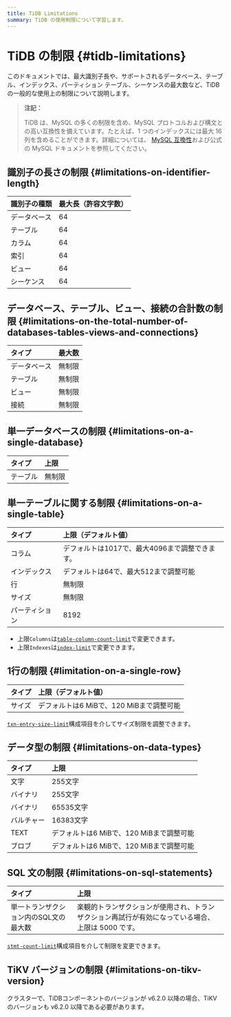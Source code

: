 ```yaml
---
title: TiDB Limitations
summary: TiDB の使用制限について学習します。
---
```


# TiDB の制限 {#tidb-limitations}

このドキュメントでは、最大識別子長や、サポートされるデータベース、テーブル、インデックス、パーティション テーブル、シーケンスの最大数など、TiDB の一般的な使用上の制限について説明します。

> **注記：**
>
> TiDB は、MySQL の多くの制限を含め、MySQL プロトコルおよび構文との高い互換性を備えています。たとえば、1 つのインデックスには最大 16 列を含めることができます。詳細については、 [MySQL 互換性](/mysql-compatibility.md)および公式の MySQL ドキュメントを参照してください。

## 識別子の長さの制限 {#limitations-on-identifier-length}

| 識別子の種類 | 最大長（許容文字数） |
| :----- | :--------- |
| データベース | 64         |
| テーブル   | 64         |
| カラム    | 64         |
| 索引     | 64         |
| ビュー    | 64         |
| シーケンス  | 64         |

## データベース、テーブル、ビュー、接続の合計数の制限 {#limitations-on-the-total-number-of-databases-tables-views-and-connections}

| タイプ    | 最大数 |
| :----- | :-- |
| データベース | 無制限 |
| テーブル   | 無制限 |
| ビュー    | 無制限 |
| 接続     | 無制限 |

## 単一データベースの制限 {#limitations-on-a-single-database}

| タイプ  | 上限  |
| :--- | :-- |
| テーブル | 無制限 |

## 単一テーブルに関する制限 {#limitations-on-a-single-table}

| タイプ     | 上限（デフォルト値）                  |
| :------ | :-------------------------- |
| コラム     | デフォルトは1017で、最大4096まで調整できます。 |
| インデックス  | デフォルトは64で、最大512まで調整可能       |
| 行       | 無制限                         |
| サイズ     | 無制限                         |
| パーティション | 8192                        |

<CustomContent platform="tidb">

-   上限`Columns`は[`table-column-count-limit`](/tidb-configuration-file.md#table-column-count-limit-new-in-v50)で変更できます。
-   上限`Indexes`は[`index-limit`](/tidb-configuration-file.md#index-limit-new-in-v50)で変更できます。

</CustomContent>

## 1行の制限 {#limitation-on-a-single-row}

| タイプ | 上限（デフォルト値）                 |
| :-- | :------------------------- |
| サイズ | デフォルトは6 MiBで、120 MiBまで調整可能 |

<CustomContent platform="tidb">

[`txn-entry-size-limit`](/tidb-configuration-file.md#txn-entry-size-limit-new-in-v4010-and-v500)構成項目を介してサイズ制限を調整できます。

</CustomContent>

## データ型の制限 {#limitations-on-data-types}

| タイプ   | 上限                         |
| :---- | :------------------------- |
| 文字    | 255文字                      |
| バイナリ  | 255文字                      |
| バイナリ  | 65535文字                    |
| バルチャー | 16383文字                    |
| TEXT  | デフォルトは6 MiBで、120 MiBまで調整可能 |
| ブロブ   | デフォルトは6 MiBで、120 MiBまで調整可能 |

## SQL 文の制限 {#limitations-on-sql-statements}

| タイプ                  | 上限                                                   |
| :------------------- | :--------------------------------------------------- |
| 単一トランザクション内のSQL文の最大数 | 楽観的トランザクションが使用され、トランザクション再試行が有効になっている場合、上限は 5000 です。 |

<CustomContent platform="tidb">

[`stmt-count-limit`](/tidb-configuration-file.md#stmt-count-limit)構成項目を介して制限を変更できます。

</CustomContent>

## TiKV バージョンの制限 {#limitations-on-tikv-version}

クラスターで、TiDBコンポーネントのバージョンが v6.2.0 以降の場合、TiKV のバージョンも v6.2.0 以降である必要があります。
